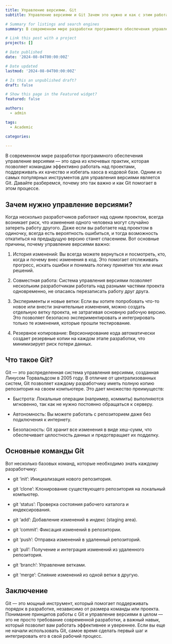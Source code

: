 ```yaml
---
title: Управление версиями. Git
subtitle: Управление версиями и Git Зачем это нужно и как с этим работать

# Summary for listings and search engines
summary: В современном мире разработки программного обеспечения управление версиями — это одна из ключевых практик, которая позволяет командам эффективно работать над проектами, поддерживать их качество и избегать хаоса в кодовой базе. Одним из самых популярных инструментов для управления версиями является Git. Давайте разберемся, почему это так важно и как Git помогает в этом процессе.

# Link this post with a project
projects: []

# Date published
date: '2024-08-04T00:00:00Z'

# Date updated
lastmod: '2024-08-04T00:00:00Z'

# Is this an unpublished draft?
draft: false

# Show this page in the Featured widget?
featured: false

authors:
  - admin

tags:
  - Academic

categories:
  
---
```


В современном мире разработки программного обеспечения управление версиями — это одна из ключевых практик, которая позволяет командам эффективно работать над проектами, поддерживать их качество и избегать хаоса в кодовой базе. Одним из самых популярных инструментов для управления версиями является Git. Давайте разберемся, почему это так важно и как Git помогает в этом процессе.

## Зачем нужно управление версиями?

Когда несколько разработчиков работают над одним проектом, всегда возникает риск, что изменения одного человека могут случайно затереть работу другого. Даже если вы работаете над проектом в одиночку, всегда есть вероятность ошибиться, и тогда возможность откатиться на предыдущую версию станет спасением. Вот основные причины, почему управление версиями важно:

1. История изменений: Вы всегда можете вернуться и посмотреть, кто, когда и почему внес изменения в код. Это помогает отслеживать прогресс, искать ошибки и понимать логику принятия тех или иных решений.

2. Совместная работа: Система управления версиями позволяет нескольким разработчикам работать над разными частями проекта одновременно, не опасаясь перезаписать работу друг друга.

3. Эксперименты и новые ветки: Если вы хотите попробовать что-то новое или внести значительные изменения, можно создать отдельную ветку проекта, не затрагивая основную рабочую версию. Это позволяет безопасно экспериментировать и интегрировать только те изменения, которые прошли тестирование.

4. Резервное копирование: Версионирование кода автоматически создает резервные копии на каждом этапе разработки, что минимизирует риск потери данных.

## Что такое Git?

Git — это распределенная система управления версиями, созданная Линусом Торвальдсом в 2005 году. В отличие от централизованных систем, Git позволяет каждому разработчику иметь полную копию репозитория на своем компьютере. Это дает множество преимуществ:

* Быстрота: Локальные операции (например, коммиты) выполняются мгновенно, так как не нужно постоянно обращаться к серверу.

* Автономность: Вы можете работать с репозиторием даже без подключения к интернету.

* Безопасность: Git хранит все изменения в виде хеш-сумм, что обеспечивает целостность данных и предотвращает их подделку.

## Основные команды Git

Вот несколько базовых команд, которые необходимо знать каждому разработчику:

* git ‘init’: Инициализация нового репозитория.

* git ‘clone’: Клонирование существующего репозитория на локальный компьютер.

* git ‘status’: Проверка состояния рабочего каталога и индексирования.

* git ‘add’: Добавление изменений в индекс (staging area).

* git ‘commit’: Фиксация изменений в репозитории.

* git ‘push’: Отправка изменений в удаленный репозиторий.

* git ‘pull’: Получение и интеграция изменений из удаленного репозитория.

* git ‘branch’: Управление ветками.

* git ‘merge’: Слияние изменений из одной ветки в другую.

## Заключение

Git — это мощный инструмент, который помогает поддерживать порядок в разработке, независимо от размера команды или проекта. Понимание принципов работы с Git и управление версиями в целом — это не просто требование современной разработки, а важный навык, который позволит вам работать эффективнее и увереннее. Если вы еще не начали использовать Git, самое время сделать первый шаг и интегрировать его в свой рабочий процесс.
